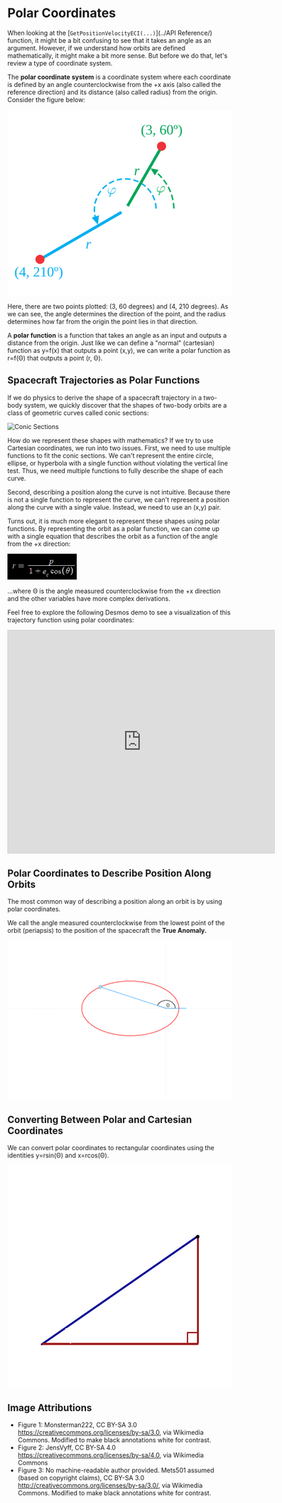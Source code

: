 # Polar Coordinates

When looking at the [`GetPositionVelocityECI(...)`](../API Reference/) function, it might be a bit confusing to see that it takes an angle as an argument. However, if we understand how orbits are defined mathematically, it might make a bit more sense. But before we do that, let's review a type of coordinate system.

The **polar coordinate system** is a coordinate system where each coordinate is defined by an angle counterclockwise from the +x axis (also called the reference direction) and its distance (also called radius) from the origin. Consider the figure below:

![Coordinates](../assets/polarCoordinates.svg)

Here, there are two points plotted: (3, 60 degrees) and (4, 210 degrees). As we can see, the angle determines the direction of the point, and the radius determines how far from the origin the point lies in that direction.

A **polar function** is a function that takes an angle as an input and outputs a distance from the origin. Just like we can define a "normal" (cartesian) function as y=f(x) that outputs a point (x,y), we can write a polar function as r=f(Θ) that outputs a point (r, Θ).

## Spacecraft Trajectories as Polar Functions

If we do physics to derive the shape of a spacecraft trajectory in a two-body system, we quickly discover that the shapes of two-body orbits are a class of geometric curves called conic sections:

![Conic Sections](https://upload.wikimedia.org/wikipedia/commons/c/cc/TypesOfConicSections.jpg)

How do we represent these shapes with mathematics? If we try to use Cartesian coordinates, we run into two issues. First, we need to use multiple functions to fit the conic sections. We can't represent the entire circle, ellipse, or hyperbola with a single function without violating the vertical line test. Thus, we need multiple functions to fully describe the shape of each curve. 

Second, describing a position along the curve is not intuitive. Because there is not a single function to represent the curve, we can't represent a position along the curve with a single value. Instead, we need to use an (x,y) pair.  

Turns out, it is much more elegant to represent these shapes using polar functions. By representing the orbit as a polar function, we can come up with a single equation that describes the orbit as a function of the angle from the +x direction:

![Trajectory Equation](../assets/trajectoryEquation.png)

...where Θ is the angle measured counterclockwise from the +x direction and the other variables have more complex derivations.

Feel free to explore the following Desmos demo to see a visualization of this trajectory function using polar coordinates:

<iframe src="https://www.desmos.com/calculator/vwtebcultl?embed" width="600" height="500" style="border: 1px solid #ccc" frameborder=0></iframe>

## Polar Coordinates to Describe Position Along Orbits

The most common way of describing a position along an orbit is by using polar coordinates.

We call the angle measured counterclockwise from the lowest point of the orbit (periapsis) to the position of the spacecraft the **True Anomaly.**

![True Anomaly](../assets/TrueAnomaly.svg)

## Converting Between Polar and Cartesian Coordinates

We can convert polar coordinates to rectangular coordinates using the identities y=rsin(Θ) and x=rcos(Θ).

![Convert to Polar](../assets/polarToRectangular.svg)

## Image Attributions

- Figure 1: Monsterman222, CC BY-SA 3.0 <https://creativecommons.org/licenses/by-sa/3.0>, via Wikimedia Commons. Modified to make black annotations white for contrast.
- Figure 2: JensVyff, CC BY-SA 4.0 <https://creativecommons.org/licenses/by-sa/4.0>, via Wikimedia Commons
- Figure 3: No machine-readable author provided. Mets501 assumed (based on copyright claims), CC BY-SA 3.0 <http://creativecommons.org/licenses/by-sa/3.0/>, via Wikimedia Commons. Modified to make black annotations white for contrast.